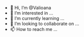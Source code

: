 - 👋 Hi, I’m @Valioana
- 👀 I’m interested in ...
- 🌱 I’m currently learning ...
- 💞️ I’m looking to collaborate on ...
- 📫 How to reach me ...

<!---
Valioana/Valioana is a ✨ special ✨ repository because its `README.md` (this file) appears on your GitHub profile.
You can click the Preview link to take a look at your changes.
--->
